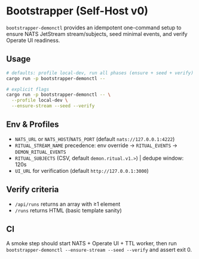 # Bootstrapper (Self-Host v0)

`bootstrapper-demonctl` provides an idempotent one-command setup to ensure NATS JetStream stream/subjects, seed minimal events, and verify Operate UI readiness.

## Usage

```bash
# defaults: profile local-dev, run all phases (ensure + seed + verify)
cargo run -p bootstrapper-demonctl --

# explicit flags
cargo run -p bootstrapper-demonctl -- \
  --profile local-dev \
  --ensure-stream --seed --verify
```

## Env & Profiles
- `NATS_URL` or `NATS_HOST`/`NATS_PORT` (default `nats://127.0.0.1:4222`)
- `RITUAL_STREAM_NAME` precedence: env override → `RITUAL_EVENTS` → `DEMON_RITUAL_EVENTS`
- `RITUAL_SUBJECTS` (CSV, default `demon.ritual.v1.>`) | dedupe window: 120s
- `UI_URL` for verification (default `http://127.0.0.1:3000`)

## Verify criteria
- `/api/runs` returns an array with ≥1 element
- `/runs` returns HTML (basic template sanity)

## CI
A smoke step should start NATS + Operate UI + TTL worker, then run `bootstrapper-demonctl --ensure-stream --seed --verify` and assert exit 0.
